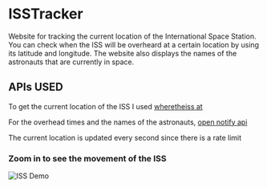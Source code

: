 # ISSTracker

Website for tracking the current location of the International Space Station.
You can check when the ISS will be overheard at a certain location by using its latitude and longitude.
The website also displays the names of the astronauts that are currently in space.

## APIs USED

To get the current location of the ISS I used [wheretheiss at](https://wheretheiss.at/)

For the overhead times and the names of the astronauts, [open notify api](http://open-notify.org/)

The current location is updated every second since there is a rate limit

### Zoom in to see the movement of the ISS

![ISS Demo](./assets/ISS.gif)
